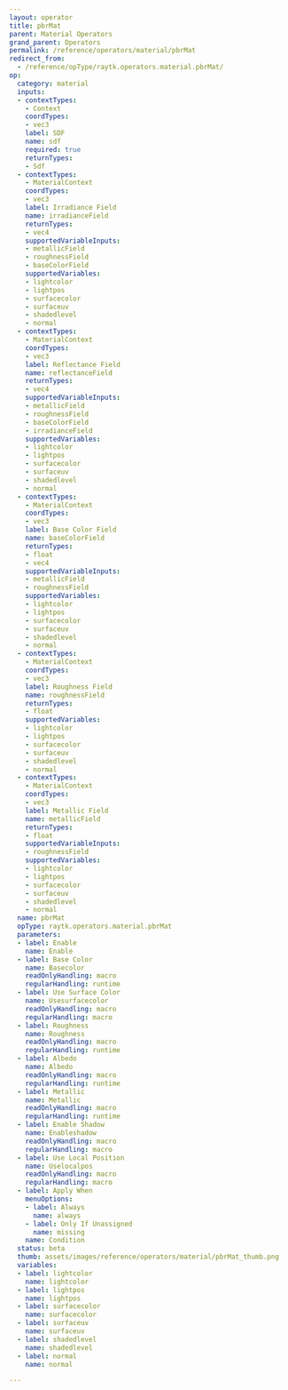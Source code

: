 ```yaml
---
layout: operator
title: pbrMat
parent: Material Operators
grand_parent: Operators
permalink: /reference/operators/material/pbrMat
redirect_from:
  - /reference/opType/raytk.operators.material.pbrMat/
op:
  category: material
  inputs:
  - contextTypes:
    - Context
    coordTypes:
    - vec3
    label: SDF
    name: sdf
    required: true
    returnTypes:
    - Sdf
  - contextTypes:
    - MaterialContext
    coordTypes:
    - vec3
    label: Irradiance Field
    name: irradianceField
    returnTypes:
    - vec4
    supportedVariableInputs:
    - metallicField
    - roughnessField
    - baseColorField
    supportedVariables:
    - lightcolor
    - lightpos
    - surfacecolor
    - surfaceuv
    - shadedlevel
    - normal
  - contextTypes:
    - MaterialContext
    coordTypes:
    - vec3
    label: Reflectance Field
    name: reflectanceField
    returnTypes:
    - vec4
    supportedVariableInputs:
    - metallicField
    - roughnessField
    - baseColorField
    - irradianceField
    supportedVariables:
    - lightcolor
    - lightpos
    - surfacecolor
    - surfaceuv
    - shadedlevel
    - normal
  - contextTypes:
    - MaterialContext
    coordTypes:
    - vec3
    label: Base Color Field
    name: baseColorField
    returnTypes:
    - float
    - vec4
    supportedVariableInputs:
    - metallicField
    - roughnessField
    supportedVariables:
    - lightcolor
    - lightpos
    - surfacecolor
    - surfaceuv
    - shadedlevel
    - normal
  - contextTypes:
    - MaterialContext
    coordTypes:
    - vec3
    label: Roughness Field
    name: roughnessField
    returnTypes:
    - float
    supportedVariables:
    - lightcolor
    - lightpos
    - surfacecolor
    - surfaceuv
    - shadedlevel
    - normal
  - contextTypes:
    - MaterialContext
    coordTypes:
    - vec3
    label: Metallic Field
    name: metallicField
    returnTypes:
    - float
    supportedVariableInputs:
    - roughnessField
    supportedVariables:
    - lightcolor
    - lightpos
    - surfacecolor
    - surfaceuv
    - shadedlevel
    - normal
  name: pbrMat
  opType: raytk.operators.material.pbrMat
  parameters:
  - label: Enable
    name: Enable
  - label: Base Color
    name: Basecolor
    readOnlyHandling: macro
    regularHandling: runtime
  - label: Use Surface Color
    name: Usesurfacecolor
    readOnlyHandling: macro
    regularHandling: macro
  - label: Roughness
    name: Roughness
    readOnlyHandling: macro
    regularHandling: runtime
  - label: Albedo
    name: Albedo
    readOnlyHandling: macro
    regularHandling: runtime
  - label: Metallic
    name: Metallic
    readOnlyHandling: macro
    regularHandling: runtime
  - label: Enable Shadow
    name: Enableshadow
    readOnlyHandling: macro
    regularHandling: macro
  - label: Use Local Position
    name: Uselocalpos
    readOnlyHandling: macro
    regularHandling: macro
  - label: Apply When
    menuOptions:
    - label: Always
      name: always
    - label: Only If Unassigned
      name: missing
    name: Condition
  status: beta
  thumb: assets/images/reference/operators/material/pbrMat_thumb.png
  variables:
  - label: lightcolor
    name: lightcolor
  - label: lightpos
    name: lightpos
  - label: surfacecolor
    name: surfacecolor
  - label: surfaceuv
    name: surfaceuv
  - label: shadedlevel
    name: shadedlevel
  - label: normal
    name: normal

---
```

